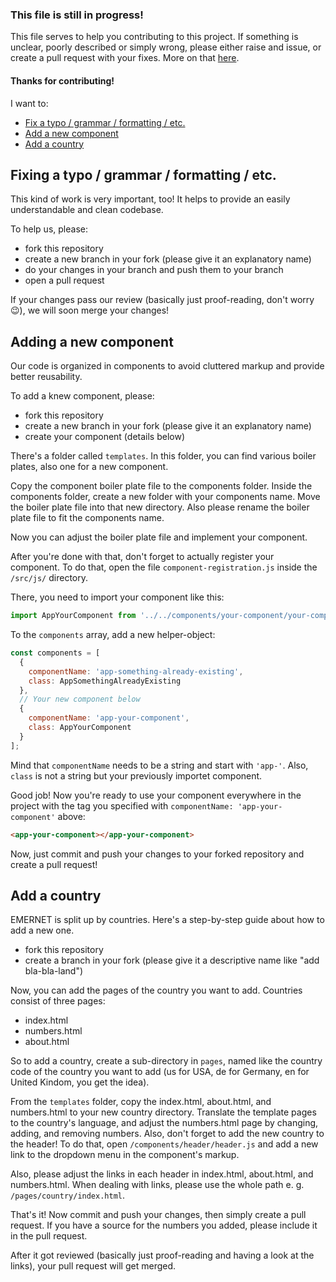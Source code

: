 <h3>This file is still in progress!</h3>

This file serves to help you contributing to this project.
If something is unclear, poorly described or simply wrong, please either raise and issue, or create a pull request with your fixes. More on that <a href="#fixing-typo">here</a>.

<h4>Thanks for contributing!</h4>

I want to:

- <a href="#fixing-typo">Fix a typo / grammar / formatting / etc.</a>
- <a href="#add-component">Add a new component</a>
- <a href="#add-country">Add a country</a>

<p id="fixing-typo">
<h2>Fixing a typo / grammar / formatting / etc.</h2>
This kind of work is very important, too! It helps to provide an easily understandable
and clean codebase.

To help us, please:

- fork this repository
- create a new branch in your fork (please give it an explanatory name)
- do your changes in your branch and push them to your branch
- open a pull request

If your changes pass our review (basically just proof-reading, don't worry 😉), we will soon merge your changes!

</p>

<p id="add-component">
<h2>Adding a new component</h2>
Our code is organized in components to avoid cluttered markup and provide better reusability.

To add a knew component, please:

- fork this repository
- create a new branch in your fork (please give it an explanatory name)
- create your component (details below)

There's a folder called `templates`. In this folder, you can find various boiler plates, also one for a new component.

Copy the component boiler plate file to the components folder. Inside the components folder, create a new folder with your components name. Move the boiler plate file into that new directory. Also please rename the boiler plate file to fit the components name.

Now you can adjust the boiler plate file and implement your component.

After you're done with that, don't forget to actually register your component.
To do that, open the file `component-registration.js` inside the `/src/js/` directory.

There, you need to import your component like this:

```js
import AppYourComponent from '../../components/your-component/your-component.js';
```

To the `components` array, add a new helper-object:

```js
const components = [
  {
    componentName: 'app-something-already-existing',
    class: AppSomethingAlreadyExisting
  },
  // Your new component below
  {
    componentName: 'app-your-component',
    class: AppYourComponent
  }
];
```

Mind that `componentName` needs to be a string and start with `'app-'`. Also, `class` is not a string but your previously importet component.

Good job! Now you're ready to use your component everywhere in the project with the tag you specified with `componentName: 'app-your-component'` above:

```html
<app-your-component></app-your-component>
```

Now, just commit and push your changes to your forked repository and create a pull request!

</p>

<p id="add-country">
<h2>Add a country</h2>

EMERNET is split up by countries. Here's a step-by-step guide about how to add a new one.

- fork this repository
- create a branch in your fork (please give it a descriptive name like "add bla-bla-land")

Now, you can add the pages of the country you want to add.
Countries consist of three pages:

- index.html
- numbers.html
- about.html

So to add a country, create a sub-directory in `pages`, named like the country code of the country you want to add (us for USA, de for Germany, en for United Kindom, you get the idea).

From the `templates` folder, copy the index.html, about.html, and numbers.html to your new country directory. Translate the template pages to the country's language, and adjust the numbers.html page by changing, adding, and removing numbers. Also, don't forget to add the new country to the header! To do that, open `/components/header/header.js` and add a new link to the dropdown menu in the component's markup.

Also, please adjust the links in each header in index.html, about.html, and numbers.html.
When dealing with links, please use the whole path e. g. `/pages/country/index.html`.

That's it! Now commit and push your changes, then simply create a pull request. If you have a source for the numbers you added, please include it in the pull request.

After it got reviewed (basically just proof-reading and having a look at the links), your pull request will get merged.

</p>
